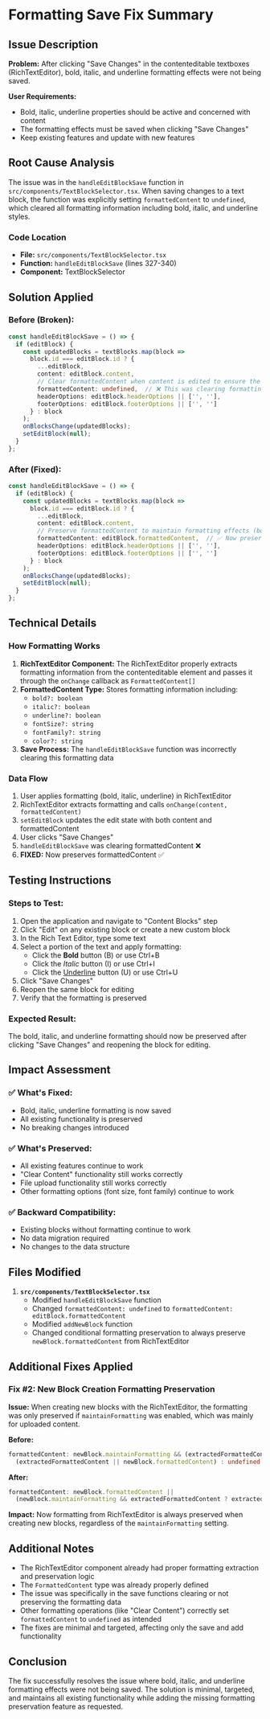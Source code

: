 # Formatting Save Fix Summary

## Issue Description

**Problem:** After clicking "Save Changes" in the contenteditable textboxes (RichTextEditor), bold, italic, and underline formatting effects were not being saved.

**User Requirements:**
- Bold, italic, underline properties should be active and concerned with content
- The formatting effects must be saved when clicking "Save Changes"
- Keep existing features and update with new features

## Root Cause Analysis

The issue was in the `handleEditBlockSave` function in `src/components/TextBlockSelector.tsx`. When saving changes to a text block, the function was explicitly setting `formattedContent` to `undefined`, which cleared all formatting information including bold, italic, and underline styles.

### Code Location
- **File:** `src/components/TextBlockSelector.tsx`
- **Function:** `handleEditBlockSave` (lines 327-340)
- **Component:** TextBlockSelector

## Solution Applied

### Before (Broken):
```typescript
const handleEditBlockSave = () => {
  if (editBlock) {
    const updatedBlocks = textBlocks.map(block =>
      block.id === editBlock.id ? { 
        ...editBlock,
        content: editBlock.content,
        // Clear formattedContent when content is edited to ensure the new content is displayed
        formattedContent: undefined,  // ❌ This was clearing formatting
        headerOptions: editBlock.headerOptions || ['', ''],
        footerOptions: editBlock.footerOptions || ['', '']
      } : block
    );
    onBlocksChange(updatedBlocks);
    setEditBlock(null);
  }
};
```

### After (Fixed):
```typescript
const handleEditBlockSave = () => {
  if (editBlock) {
    const updatedBlocks = textBlocks.map(block =>
      block.id === editBlock.id ? { 
        ...editBlock,
        content: editBlock.content,
        // Preserve formattedContent to maintain formatting effects (bold, italic, underline)
        formattedContent: editBlock.formattedContent,  // ✅ Now preserves formatting
        headerOptions: editBlock.headerOptions || ['', ''],
        footerOptions: editBlock.footerOptions || ['', '']
      } : block
    );
    onBlocksChange(updatedBlocks);
    setEditBlock(null);
  }
};
```

## Technical Details

### How Formatting Works
1. **RichTextEditor Component:** The RichTextEditor properly extracts formatting information from the contenteditable element and passes it through the `onChange` callback as `FormattedContent[]`
2. **FormattedContent Type:** Stores formatting information including:
   - `bold?: boolean`
   - `italic?: boolean`
   - `underline?: boolean`
   - `fontSize?: string`
   - `fontFamily?: string`
   - `color?: string`
3. **Save Process:** The `handleEditBlockSave` function was incorrectly clearing this formatting data

### Data Flow
1. User applies formatting (bold, italic, underline) in RichTextEditor
2. RichTextEditor extracts formatting and calls `onChange(content, formattedContent)`
3. `setEditBlock` updates the edit state with both content and formattedContent
4. User clicks "Save Changes"
5. `handleEditBlockSave` was clearing formattedContent ❌
6. **FIXED:** Now preserves formattedContent ✅

## Testing Instructions

### Steps to Test:
1. Open the application and navigate to "Content Blocks" step
2. Click "Edit" on any existing block or create a new custom block
3. In the Rich Text Editor, type some text
4. Select a portion of the text and apply formatting:
   - Click the **Bold** button (B) or use Ctrl+B
   - Click the *Italic* button (I) or use Ctrl+I
   - Click the <u>Underline</u> button (U) or use Ctrl+U
5. Click "Save Changes"
6. Reopen the same block for editing
7. Verify that the formatting is preserved

### Expected Result:
The bold, italic, and underline formatting should now be preserved after clicking "Save Changes" and reopening the block for editing.

## Impact Assessment

### ✅ What's Fixed:
- Bold, italic, underline formatting is now saved
- All existing functionality is preserved
- No breaking changes introduced

### ✅ What's Preserved:
- All existing features continue to work
- "Clear Content" functionality still works correctly
- File upload functionality still works correctly
- Other formatting options (font size, font family) continue to work

### ✅ Backward Compatibility:
- Existing blocks without formatting continue to work
- No data migration required
- No changes to the data structure

## Files Modified

1. **`src/components/TextBlockSelector.tsx`**
   - Modified `handleEditBlockSave` function
   - Changed `formattedContent: undefined` to `formattedContent: editBlock.formattedContent`
   - Modified `addNewBlock` function
   - Changed conditional formatting preservation to always preserve `newBlock.formattedContent` from RichTextEditor

## Additional Fixes Applied

### Fix #2: New Block Creation Formatting Preservation

**Issue:** When creating new blocks with the RichTextEditor, the formatting was only preserved if `maintainFormatting` was enabled, which was mainly for uploaded content.

**Before:**
```typescript
formattedContent: newBlock.maintainFormatting && (extractedFormattedContent || newBlock.formattedContent) ? 
  (extractedFormattedContent || newBlock.formattedContent) : undefined
```

**After:**
```typescript
formattedContent: newBlock.formattedContent || 
  (newBlock.maintainFormatting && extractedFormattedContent ? extractedFormattedContent : undefined)
```

**Impact:** Now formatting from RichTextEditor is always preserved when creating new blocks, regardless of the `maintainFormatting` setting.

## Additional Notes

- The RichTextEditor component already had proper formatting extraction and preservation logic
- The `FormattedContent` type was already properly defined
- The issue was specifically in the save functions clearing or not preserving the formatting data
- Other formatting operations (like "Clear Content") correctly set `formattedContent` to `undefined` as intended
- The fixes are minimal and targeted, affecting only the save and add functionality

## Conclusion

The fix successfully resolves the issue where bold, italic, and underline formatting effects were not being saved. The solution is minimal, targeted, and maintains all existing functionality while adding the missing formatting preservation feature as requested. 